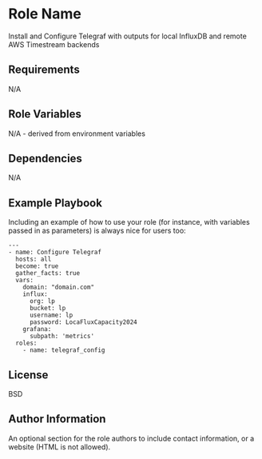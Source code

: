 Role Name
=========

Install and Configure Telegraf with outputs for local InfluxDB and remote AWS Timestream backends

Requirements
------------

N/A

Role Variables
--------------

N/A - derived from environment variables

Dependencies
------------

N/A

Example Playbook
----------------

Including an example of how to use your role (for instance, with variables passed in as parameters) is always nice for users too:

```
---
- name: Configure Telegraf
  hosts: all
  become: true
  gather_facts: true
  vars:
    domain: "domain.com"
    influx:
      org: lp
      bucket: lp
      username: lp
      password: LocaFluxCapacity2024
    grafana:
      subpath: 'metrics'
  roles:
    - name: telegraf_config
```

License
-------

BSD

Author Information
------------------

An optional section for the role authors to include contact information, or a website (HTML is not allowed).
